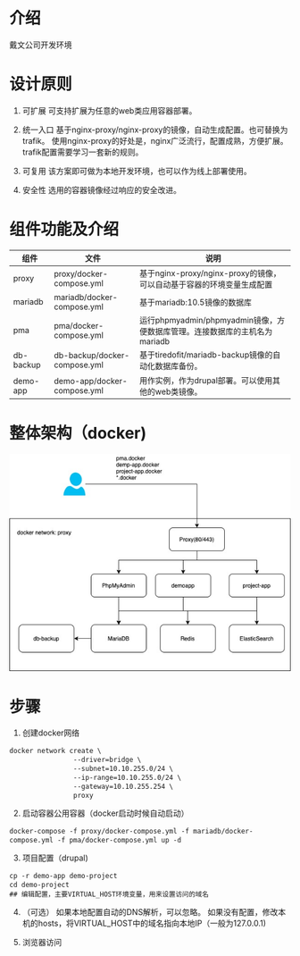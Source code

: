 # 介绍
戴文公司开发环境

# 设计原则
1. 可扩展
    可支持扩展为任意的web类应用容器部署。

2. 统一入口
    基于nginx-proxy/nginx-proxy的镜像，自动生成配置。也可替换为trafik。
    使用nginx-proxy的好处是，nginx广泛流行，配置成熟，方便扩展。trafik配置需要学习一套新的规则。

3. 可复用
    该方案即可做为本地开发环境，也可以作为线上部署使用。

4. 安全性
    选用的容器镜像经过响应的安全改进。

# 组件功能及介绍
|组件|文件|说明|
|---|---|---|
|proxy|proxy/docker-compose.yml|基于nginx-proxy/nginx-proxy的镜像，可以自动基于容器的环境变量生成配置|
|mariadb|mariadb/docker-compose.yml|基于mariadb:10.5镜像的数据库|
|pma|pma/docker-compose.yml|运行phpmyadmin/phpmyadmin镜像，方便数据库管理。连接数据库的主机名为mariadb|
|db-backup|db-backup/docker-compose.yml|基于tiredofit/mariadb-backup镜像的自动化数据库备份。|
|demo-app|demo-app/docker-compose.yml|用作实例，作为drupal部署。可以使用其他的web类镜像。|

# 整体架构（docker)
![](https://github.com/davyin-co/davyin-docker-dev/raw/master/nginx-proxy.jpg)
# 步骤
1. 创建docker网络
```
docker network create \
                --driver=bridge \
                --subnet=10.10.255.0/24 \
                --ip-range=10.10.255.0/24 \
                --gateway=10.10.255.254 \
                proxy

```

2. 启动容器公用容器（docker启动时候自动启动）
```
docker-compose -f proxy/docker-compose.yml -f mariadb/docker-compose.yml -f pma/docker-compose.yml up -d
```

3. 项目配置（drupal)
```
cp -r demo-app demo-project
cd demo-project
## 编辑配置，主要VIRTUAL_HOST环境变量，用来设置访问的域名
```

4. （可选）
如果本地配置自动的DNS解析，可以忽略。
如果没有配置，修改本机的hosts，将VIRTUAL_HOST中的域名指向本地IP（一般为127.0.0.1)

5. 浏览器访问
